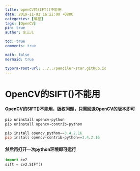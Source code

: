 ```yaml
---
title: openCV的SIFT()不能用
date: 2019-11-02 16:22:00 +0800
categories: [编程]
tags: [OpenCV]
pin: true
author: 东三儿

toc: true
comments: true

math: false
mermaid: true

typora-root-url: ../../penciler-star.github.io
---
```


# OpenCV的SIFT()不能用

#### OpenCV的SIFT()不能用，版权问题，只需回退OpenCV的版本即可

```powershell
pip uninstall opencv-python
pip uninstall opencv-contrib-python

pip install opencv_python==3.4.2.16
pip install opencv-contrib-python==3.4.2.16
```

#### 然后再打开一次python环境即可运行

```python
import cv2
sift = cv2.SIFT()
```